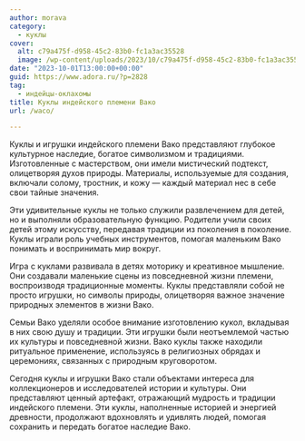 ```yaml
---
author: morava
category:
  - куклы
cover:
  alt: c79a475f-d958-45c2-83b0-fc1a3ac35528
  image: /wp-content/uploads/2023/10/c79a475f-d958-45c2-83b0-fc1a3ac35528-jpg.webp
date: "2023-10-01T13:00:00+00:00"
guid: https://www.adora.ru/?p=2828
tag:
  - индейцы-оклахомы
title: Куклы индейского племени Вако
url: /waco/

---
```

Куклы и игрушки индейского племени Вако представляют глубокое культурное наследие, богатое символизмом и традициями. Изготовленные с мастерством, они имели мистический подтекст, олицетворяя духов природы. Материалы, используемые для создания, включали солому, тростник, и кожу — каждый материал нес в себе свои тайные значения.

Эти удивительные куклы не только служили развлечением для детей, но и выполняли образовательную функцию. Родители учили своих детей этому искусству, передавая традиции из поколения в поколение. Куклы играли роль учебных инструментов, помогая маленьким Вако понимать и воспринимать мир вокруг.

Игра с куклами развивала в детях моторику и креативное мышление. Они создавали маленькие сцены из повседневной жизни племени, воспроизводя традиционные моменты. Куклы представляли собой не просто игрушки, но символы природы, олицетворяя важное значение природных элементов в жизни Вако.

Семьи Вако уделяли особое внимание изготовлению кукол, вкладывая в них свою душу и традиции. Эти игрушки были неотъемлемой частью их культуры и повседневной жизни. Вако куклы также находили ритуальное применение, используясь в религиозных обрядах и церемониях, связанных с природным круговоротом.

Сегодня куклы и игрушки Вако стали объектами интереса для коллекционеров и исследователей истории и культуры. Они представляют ценный артефакт, отражающий мудрость и традиции индейского племени. Эти куклы, наполненные историей и энергией древности, продолжают вдохновлять и удивлять людей, помогая сохранить и передать богатое наследие Вако.
